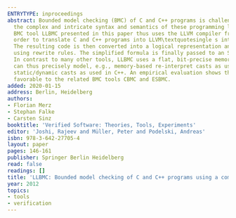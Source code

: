 ```yaml
---
ENTRYTYPE: inproceedings
abstract: Bounded model checking (BMC) of C and C++ programs is challenging due to
  the complex and intricate syntax and semantics of these programming languages. The
  BMC tool LLBMC presented in this paper thus uses the LLVM compiler framework in
  order to translate C and C++ programs into LLVM\textquotesingle s intermediate representation.
  The resulting code is then converted into a logical representation and simplified
  using rewrite rules. The simplified formula is finally passed to an SMT solver.
  In contrast to many other tools, LLBMC uses a flat, bit-precise memory model. It
  can thus precisely model, e.g., memory-based re-interpret casts as used in C and
  static/dynamic casts as used in C++. An empirical evaluation shows that LLBMC compares
  favorable to the related BMC tools CBMC and ESBMC.
added: 2020-01-15
address: Berlin, Heidelberg
authors:
- Florian Merz
- Stephan Falke
- Carsten Sinz
booktitle: 'Verified Software: Theories, Tools, Experiments'
editor: 'Joshi, Rajeev and Müller, Peter and Podelski, Andreas'
isbn: 978-3-642-27705-4
layout: paper
pages: 146-161
publisher: Springer Berlin Heidelberg
read: false
readings: []
title: 'LLBMC: Bounded model checking of C and C++ programs using a compiler IR'
year: 2012
topics:
- tools
- verification
---
```

